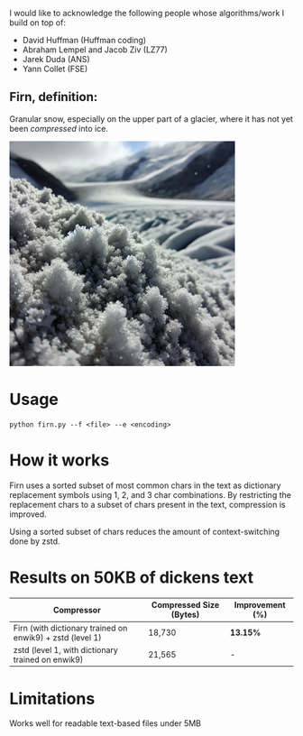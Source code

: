 I would like to acknowledge the following people whose algorithms/work I build on top of:
- David Huffman (Huffman coding)
- Abraham Lempel and Jacob Ziv (LZ77)
- Jarek Duda (ANS)
- Yann Collet (FSE)

## Firn, definition:
Granular snow, especially on the upper part of a glacier, where it has not yet been _compressed_ into ice.

<img src="img.png" alt="firn" width="400">

# Usage
```
python firn.py --f <file> --e <encoding>
```

# How it works
Firn uses a sorted subset of most common chars in the text as dictionary replacement symbols using 1, 2, and 3 char combinations. By restricting the replacement chars to a subset of chars present in the text, compression is improved.

Using a sorted subset of chars reduces the amount of context-switching done by zstd.

# Results on 50KB of dickens text
| Compressor | Compressed Size (Bytes) | Improvement (%) |
|------------|--------------------------|-----------------|
| Firn (with dictionary trained on enwik9) + zstd (level 1)       | 18,730                   | **13.15%**        |
| zstd (level 1, with dictionary trained on enwik9) | 21,565                | -               |

# Limitations
Works well for readable text-based files under 5MB


